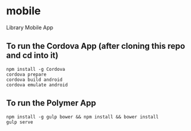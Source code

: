 # mobile
Library Mobile App

## To run the Cordova App (after cloning this repo and cd into it)
```
npm install -g Cordova
cordova prepare
cordova build android
cordova emulate android
```

## To run the Polymer App
```
npm install -g gulp bower && npm install && bower install
gulp serve
```
